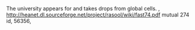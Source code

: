 The university appears for and takes drops from global cells. ,  http://heanet.dl.sourceforge.net/project/rasool/wiki/fast74.pdf mutual 274 id,  56356, 